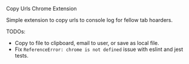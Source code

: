 Copy Urls Chrome Extension

Simple extension to copy urls to console log for fellow tab hoarders.

TODOs:
- Copy to file to clipboard, email to user, or save as local file.
- Fix `ReferenceError: chrome is not defined` issue with eslint and jest tests.